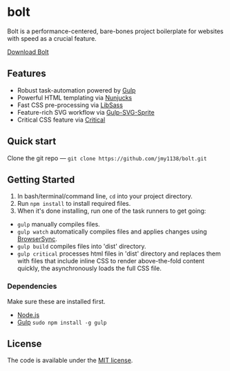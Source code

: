 # bolt
Bolt is a performance-centered, bare-bones project boilerplate for websites with speed as a crucial feature.

[Download Bolt](https://github.com/jmy1138/bolt/archive/master.zip)

## Features
* Robust task-automation powered by [Gulp](http://gulpjs.com/)
* Powerful HTML templating via [Nunjucks](https://mozilla.github.io/nunjucks/)
* Fast CSS pre-processing via [LibSass](http://sass-lang.com/libsass)
* Feature-rich SVG workflow via [Gulp-SVG-Sprite](https://github.com/jkphl/gulp-svg-sprite)
* Critical CSS feature via [Critical](https://github.com/addyosmani/critical)

## Quick start
Clone the git repo — `git clone https://github.com/jmy1138/bolt.git`

## Getting Started
1. In bash/terminal/command line, `cd` into your project directory.
2. Run `npm install` to install required files.
3. When it's done installing, run one of the task runners to get going:
 * `gulp` manually compiles files.
 * `gulp watch` automatically compiles files and applies changes using [BrowserSync](https://www.browsersync.io/).
 * `gulp build` compiles files into 'dist' directory.
 * `gulp critical` processes html files in 'dist' directory and replaces them with files that include inline CSS to render above-the-fold content quickly, the asynchronously loads the full CSS file.

### Dependencies
Make sure these are installed first.

* [Node.js](http://nodejs.org)
* [Gulp](http://gulpjs.com) `sudo npm install -g gulp`

## License
The code is available under the [MIT license](LICENSE.txt).
